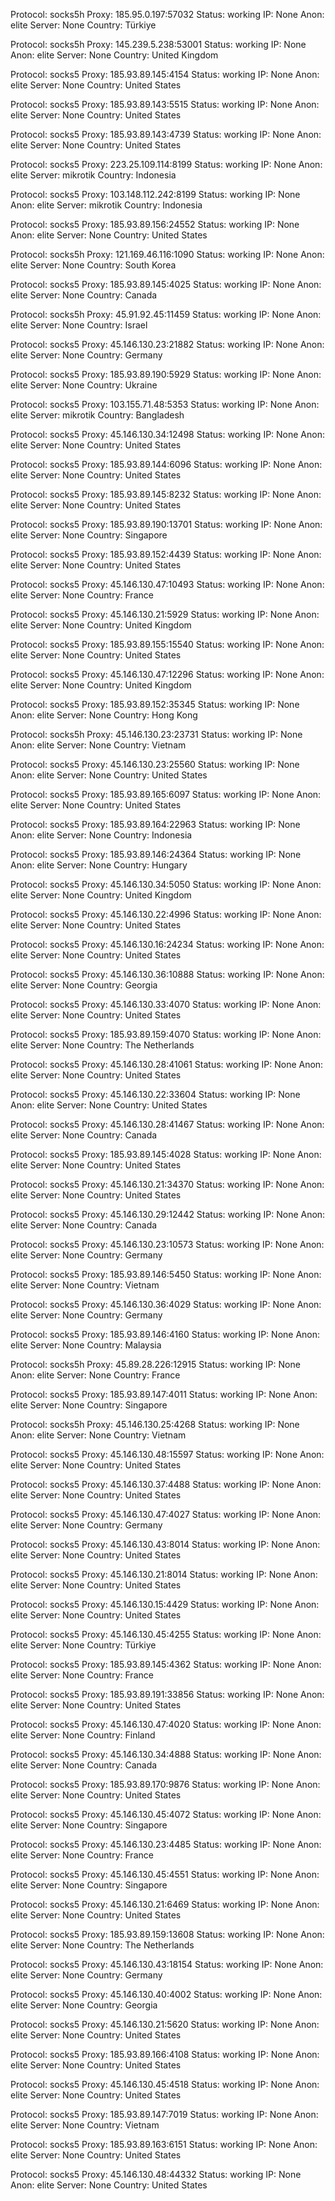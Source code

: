 Protocol: socks5h
Proxy: 185.95.0.197:57032
Status: working
IP: None
Anon: elite
Server: None
Country: Türkiye

Protocol: socks5h
Proxy: 145.239.5.238:53001
Status: working
IP: None
Anon: elite
Server: None
Country: United Kingdom

Protocol: socks5
Proxy: 185.93.89.145:4154
Status: working
IP: None
Anon: elite
Server: None
Country: United States

Protocol: socks5
Proxy: 185.93.89.143:5515
Status: working
IP: None
Anon: elite
Server: None
Country: United States

Protocol: socks5
Proxy: 185.93.89.143:4739
Status: working
IP: None
Anon: elite
Server: None
Country: United States

Protocol: socks5
Proxy: 223.25.109.114:8199
Status: working
IP: None
Anon: elite
Server: mikrotik
Country: Indonesia

Protocol: socks5
Proxy: 103.148.112.242:8199
Status: working
IP: None
Anon: elite
Server: mikrotik
Country: Indonesia

Protocol: socks5
Proxy: 185.93.89.156:24552
Status: working
IP: None
Anon: elite
Server: None
Country: United States

Protocol: socks5h
Proxy: 121.169.46.116:1090
Status: working
IP: None
Anon: elite
Server: None
Country: South Korea

Protocol: socks5
Proxy: 185.93.89.145:4025
Status: working
IP: None
Anon: elite
Server: None
Country: Canada

Protocol: socks5h
Proxy: 45.91.92.45:11459
Status: working
IP: None
Anon: elite
Server: None
Country: Israel

Protocol: socks5
Proxy: 45.146.130.23:21882
Status: working
IP: None
Anon: elite
Server: None
Country: Germany

Protocol: socks5
Proxy: 185.93.89.190:5929
Status: working
IP: None
Anon: elite
Server: None
Country: Ukraine

Protocol: socks5
Proxy: 103.155.71.48:5353
Status: working
IP: None
Anon: elite
Server: mikrotik
Country: Bangladesh

Protocol: socks5
Proxy: 45.146.130.34:12498
Status: working
IP: None
Anon: elite
Server: None
Country: United States

Protocol: socks5
Proxy: 185.93.89.144:6096
Status: working
IP: None
Anon: elite
Server: None
Country: United States

Protocol: socks5
Proxy: 185.93.89.145:8232
Status: working
IP: None
Anon: elite
Server: None
Country: United States

Protocol: socks5
Proxy: 185.93.89.190:13701
Status: working
IP: None
Anon: elite
Server: None
Country: Singapore

Protocol: socks5
Proxy: 185.93.89.152:4439
Status: working
IP: None
Anon: elite
Server: None
Country: United States

Protocol: socks5
Proxy: 45.146.130.47:10493
Status: working
IP: None
Anon: elite
Server: None
Country: France

Protocol: socks5
Proxy: 45.146.130.21:5929
Status: working
IP: None
Anon: elite
Server: None
Country: United Kingdom

Protocol: socks5
Proxy: 185.93.89.155:15540
Status: working
IP: None
Anon: elite
Server: None
Country: United States

Protocol: socks5
Proxy: 45.146.130.47:12296
Status: working
IP: None
Anon: elite
Server: None
Country: United Kingdom

Protocol: socks5
Proxy: 185.93.89.152:35345
Status: working
IP: None
Anon: elite
Server: None
Country: Hong Kong

Protocol: socks5h
Proxy: 45.146.130.23:23731
Status: working
IP: None
Anon: elite
Server: None
Country: Vietnam

Protocol: socks5
Proxy: 45.146.130.23:25560
Status: working
IP: None
Anon: elite
Server: None
Country: United States

Protocol: socks5
Proxy: 185.93.89.165:6097
Status: working
IP: None
Anon: elite
Server: None
Country: United States

Protocol: socks5
Proxy: 185.93.89.164:22963
Status: working
IP: None
Anon: elite
Server: None
Country: Indonesia

Protocol: socks5
Proxy: 185.93.89.146:24364
Status: working
IP: None
Anon: elite
Server: None
Country: Hungary

Protocol: socks5
Proxy: 45.146.130.34:5050
Status: working
IP: None
Anon: elite
Server: None
Country: United Kingdom

Protocol: socks5
Proxy: 45.146.130.22:4996
Status: working
IP: None
Anon: elite
Server: None
Country: United States

Protocol: socks5
Proxy: 45.146.130.16:24234
Status: working
IP: None
Anon: elite
Server: None
Country: United States

Protocol: socks5
Proxy: 45.146.130.36:10888
Status: working
IP: None
Anon: elite
Server: None
Country: Georgia

Protocol: socks5
Proxy: 45.146.130.33:4070
Status: working
IP: None
Anon: elite
Server: None
Country: United States

Protocol: socks5
Proxy: 185.93.89.159:4070
Status: working
IP: None
Anon: elite
Server: None
Country: The Netherlands

Protocol: socks5
Proxy: 45.146.130.28:41061
Status: working
IP: None
Anon: elite
Server: None
Country: United States

Protocol: socks5
Proxy: 45.146.130.22:33604
Status: working
IP: None
Anon: elite
Server: None
Country: United States

Protocol: socks5
Proxy: 45.146.130.28:41467
Status: working
IP: None
Anon: elite
Server: None
Country: Canada

Protocol: socks5
Proxy: 185.93.89.145:4028
Status: working
IP: None
Anon: elite
Server: None
Country: United States

Protocol: socks5
Proxy: 45.146.130.21:34370
Status: working
IP: None
Anon: elite
Server: None
Country: United States

Protocol: socks5
Proxy: 45.146.130.29:12442
Status: working
IP: None
Anon: elite
Server: None
Country: Canada

Protocol: socks5
Proxy: 45.146.130.23:10573
Status: working
IP: None
Anon: elite
Server: None
Country: Germany

Protocol: socks5
Proxy: 185.93.89.146:5450
Status: working
IP: None
Anon: elite
Server: None
Country: Vietnam

Protocol: socks5
Proxy: 45.146.130.36:4029
Status: working
IP: None
Anon: elite
Server: None
Country: Germany

Protocol: socks5
Proxy: 185.93.89.146:4160
Status: working
IP: None
Anon: elite
Server: None
Country: Malaysia

Protocol: socks5h
Proxy: 45.89.28.226:12915
Status: working
IP: None
Anon: elite
Server: None
Country: France

Protocol: socks5
Proxy: 185.93.89.147:4011
Status: working
IP: None
Anon: elite
Server: None
Country: Singapore

Protocol: socks5h
Proxy: 45.146.130.25:4268
Status: working
IP: None
Anon: elite
Server: None
Country: Vietnam

Protocol: socks5
Proxy: 45.146.130.48:15597
Status: working
IP: None
Anon: elite
Server: None
Country: United States

Protocol: socks5
Proxy: 45.146.130.37:4488
Status: working
IP: None
Anon: elite
Server: None
Country: United States

Protocol: socks5
Proxy: 45.146.130.47:4027
Status: working
IP: None
Anon: elite
Server: None
Country: Germany

Protocol: socks5
Proxy: 45.146.130.43:8014
Status: working
IP: None
Anon: elite
Server: None
Country: United States

Protocol: socks5
Proxy: 45.146.130.21:8014
Status: working
IP: None
Anon: elite
Server: None
Country: United States

Protocol: socks5
Proxy: 45.146.130.15:4429
Status: working
IP: None
Anon: elite
Server: None
Country: United States

Protocol: socks5
Proxy: 45.146.130.45:4255
Status: working
IP: None
Anon: elite
Server: None
Country: Türkiye

Protocol: socks5
Proxy: 185.93.89.145:4362
Status: working
IP: None
Anon: elite
Server: None
Country: France

Protocol: socks5
Proxy: 185.93.89.191:33856
Status: working
IP: None
Anon: elite
Server: None
Country: United States

Protocol: socks5
Proxy: 45.146.130.47:4020
Status: working
IP: None
Anon: elite
Server: None
Country: Finland

Protocol: socks5
Proxy: 45.146.130.34:4888
Status: working
IP: None
Anon: elite
Server: None
Country: Canada

Protocol: socks5
Proxy: 185.93.89.170:9876
Status: working
IP: None
Anon: elite
Server: None
Country: United States

Protocol: socks5
Proxy: 45.146.130.45:4072
Status: working
IP: None
Anon: elite
Server: None
Country: Singapore

Protocol: socks5
Proxy: 45.146.130.23:4485
Status: working
IP: None
Anon: elite
Server: None
Country: France

Protocol: socks5
Proxy: 45.146.130.45:4551
Status: working
IP: None
Anon: elite
Server: None
Country: Singapore

Protocol: socks5
Proxy: 45.146.130.21:6469
Status: working
IP: None
Anon: elite
Server: None
Country: United States

Protocol: socks5
Proxy: 185.93.89.159:13608
Status: working
IP: None
Anon: elite
Server: None
Country: The Netherlands

Protocol: socks5
Proxy: 45.146.130.43:18154
Status: working
IP: None
Anon: elite
Server: None
Country: Germany

Protocol: socks5
Proxy: 45.146.130.40:4002
Status: working
IP: None
Anon: elite
Server: None
Country: Georgia

Protocol: socks5
Proxy: 45.146.130.21:5620
Status: working
IP: None
Anon: elite
Server: None
Country: United States

Protocol: socks5
Proxy: 185.93.89.166:4108
Status: working
IP: None
Anon: elite
Server: None
Country: United States

Protocol: socks5
Proxy: 45.146.130.45:4518
Status: working
IP: None
Anon: elite
Server: None
Country: United States

Protocol: socks5
Proxy: 185.93.89.147:7019
Status: working
IP: None
Anon: elite
Server: None
Country: Vietnam

Protocol: socks5
Proxy: 185.93.89.163:6151
Status: working
IP: None
Anon: elite
Server: None
Country: United States

Protocol: socks5
Proxy: 45.146.130.48:44332
Status: working
IP: None
Anon: elite
Server: None
Country: United States


